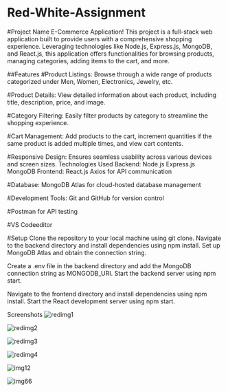 # Red-White-Assignment
#Project Name
E-Commerce Application! This project is a full-stack web application built to provide users with a comprehensive shopping experience. Leveraging technologies like Node.js, Express.js, MongoDB, and React.js, this application offers functionalities for browsing products, managing categories, adding items to the cart, and more.

##Features
#Product Listings: Browse through a wide range of products categorized under Men, Women, Electronics, Jewelry, etc.

#Product Details: View detailed information about each product, including title, description, price, and image.

#Category Filtering: Easily filter products by category to streamline the shopping experience.

#Cart Management: Add products to the cart, increment quantities if the same product is added multiple times, and view cart contents.

#Responsive Design: Ensures seamless usability across various devices and screen sizes.
Technologies Used
Backend:
Node.js
Express.js
MongoDB
Frontend:
React.js
Axios for API communication

#Database:
MongoDB Atlas for cloud-hosted database management

#Development Tools:
Git and GitHub for version control

#Postman for API testing

#VS Codeeditor

#Setup
Clone the repository to your local machine using git clone.
Navigate to the backend directory and install dependencies using npm install.
Set up MongoDB Atlas and obtain the connection string.

Create a .env file in the backend directory and add the MongoDB connection string as MONGODB_URI.
Start the backend server using npm start.

Navigate to the frontend directory and install dependencies using npm install.
Start the React development server using npm start.

Screenshots
![redimg1](https://github.com/riteshmaurya089/Red-White-Assignment/assets/119353953/3925c2d8-abb2-400a-86d1-0fa095a10ab1)


![redimg2](https://github.com/riteshmaurya089/Red-White-Assignment/assets/119353953/4cdee973-6be7-44d3-b388-7d45363dc97f)


![redimg3](https://github.com/riteshmaurya089/Red-White-Assignment/assets/119353953/59ddbe36-8365-4938-ab20-d70cb4278f10)


![redimg4](https://github.com/riteshmaurya089/Red-White-Assignment/assets/119353953/4314e03f-f40f-457f-8b5f-f46114541618)

![img12](https://github.com/riteshmaurya089/Red-White-Assignment/assets/119353953/68cb77d4-7890-48b5-83bc-5524a89ab6e1)

![img66](https://github.com/riteshmaurya089/Red-White-Assignment/assets/119353953/259a1ee7-d9c4-400c-8d4e-c5b614cf926d)



